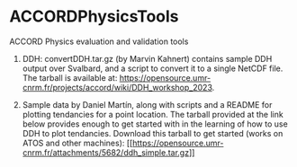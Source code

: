 # ACCORDPhysicsTools
ACCORD Physics evaluation and validation tools

1. DDH: convertDDH.tar.gz (by Marvin Kahnert) contains sample DDH output over Svalbard, and a script to convert it to a single NetCDF file.  The tarball is available at: https://opensource.umr-cnrm.fr/projects/accord/wiki/DDH_workshop_2023.

2. Sample data by Daniel Martín, along with scripts and a README for plotting tendancies for a point location. The tarball provided at the link below provides enough to get started with in the learning of how to use DDH to plot tendancies. Download this tarball to get started (works on ATOS and other machines): [[https://opensource.umr-cnrm.fr/attachments/5682/ddh_simple.tar.gz]]
